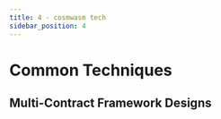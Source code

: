 ```yaml
---
title: 4 - cosmwasm tech
sidebar_position: 4
---
```

# Common Techniques

##  Multi-Contract Framework Designs